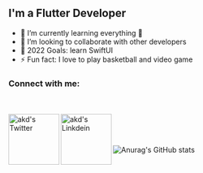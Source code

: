 ## I'm a Flutter Developer

- 🌱 I’m currently learning everything 🤣
- 👯 I’m looking to collaborate with other developers
- 🥅 2022 Goals: learn SwiftUI
- ⚡ Fun fact: I love to play basketball and video game

### Connect with me:
<br><br>
<a href="https://twitter.com/Etoedia">
  <img align="left" alt="akd's Twitter" width="100px" src="https://img.shields.io/badge/Twitter-1DA1F2?style=for-the-badge&logo=Twitter&logoColor=white" />
</a>
<a href="https://www.linkedin.com/in/inyene-etoedia/">
  <img align="left" alt="akd's Linkdein" width="100px" src="https://img.shields.io/badge/Linkedin-0A66C2?style=for-the-badge&logo=Linkedin&logoColor=white" />

</a>
<br><br>

![Anurag's GitHub stats](https://github-readme-stats.vercel.app/api?username=DavidEtoedia&show_icons=true&count_private=true&theme=dracula)